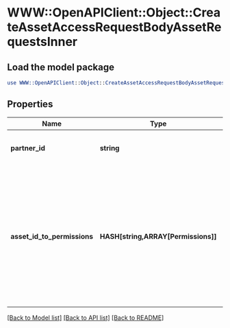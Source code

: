# WWW::OpenAPIClient::Object::CreateAssetAccessRequestBodyAssetRequestsInner

## Load the model package
```perl
use WWW::OpenAPIClient::Object::CreateAssetAccessRequestBodyAssetRequestsInner;
```

## Properties
Name | Type | Description | Notes
------------ | ------------- | ------------- | -------------
**partner_id** | **string** | Unique identifier of a business partner to request asset access to. | 
**asset_id_to_permissions** | **HASH[string,ARRAY[Permissions]]** | An object mapping asset ids to lists of business permissions. This can be used to setting/requesting permissions on various assets. If accepting an invite or request, this object would be used to grant asset permissions to the member or partner.  | 

[[Back to Model list]](../README.md#documentation-for-models) [[Back to API list]](../README.md#documentation-for-api-endpoints) [[Back to README]](../README.md)


